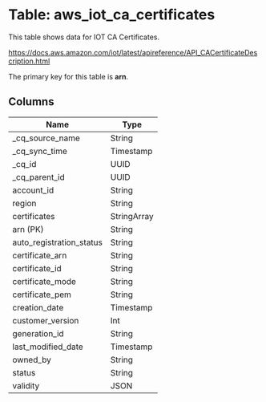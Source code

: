 # Table: aws_iot_ca_certificates

This table shows data for IOT CA Certificates.

https://docs.aws.amazon.com/iot/latest/apireference/API_CACertificateDescription.html

The primary key for this table is **arn**.

## Columns

| Name          | Type          |
| ------------- | ------------- |
|_cq_source_name|String|
|_cq_sync_time|Timestamp|
|_cq_id|UUID|
|_cq_parent_id|UUID|
|account_id|String|
|region|String|
|certificates|StringArray|
|arn (PK)|String|
|auto_registration_status|String|
|certificate_arn|String|
|certificate_id|String|
|certificate_mode|String|
|certificate_pem|String|
|creation_date|Timestamp|
|customer_version|Int|
|generation_id|String|
|last_modified_date|Timestamp|
|owned_by|String|
|status|String|
|validity|JSON|
